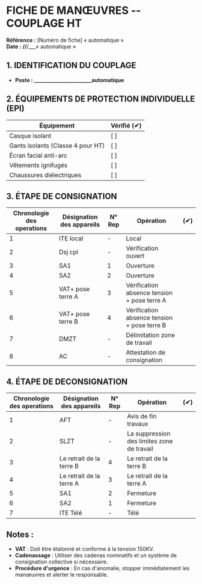 # FICHE DE MANŒUVRES -- COUPLAGE HT

**Référence :** [Numéro de fiche] « automatique »  
**Date :** **//**/___« automatique »

## 1. IDENTIFICATION DU COUPLAGE

- **Poste : _______________________automatique**

## 2. ÉQUIPEMENTS DE PROTECTION INDIVIDUELLE (EPI)

| **Équipement** | **Vérifié (✔)** |
|----------------|----------------|
| Casque isolant | [ ] |
| Gants isolants (Classe 4 pour HT) | [ ] |
| Écran facial anti-arc | [ ] |
| Vêtements ignifugés | [ ] |
| Chaussures diélectriques | [ ] |

## 3. ÉTAPE DE CONSIGNATION

| Chronologie des operations | Désignation des appareils | N° Rep | Opération | **(✔)** |
|---------------------------|---------------------------|-------|-----------|---------|
| 1 | ITE local | - | Local | |
| 2 | Dsj cpl | - | Vérification ouvert | |
| 3 | SA1 | 1 | Ouverture | |
| 4 | SA2 | 2 | Ouverture | |
| 5 | VAT+ pose terre A | 3 | Vérification absence tension + pose terre A | |
| 6 | VAT+ pose terre B | 4 | Vérification absence tension + pose terre B | |
| 7 | DMZT | - | Délimitation zone de travail | |
| 8 | AC | - | Attestation de consignation | |

## 4. ÉTAPE DE DECONSIGNATION

| Chronologie des operations | Désignation des appareils | N° Rep | Opération | **(✔)** |
|---------------------------|---------------------------|-------|-----------|---------|
| 1 | AFT | - | Avis de fin travaux | |
| 2 | SLZT | - | La suppression des limites zone de travail | |
| 3 | Le retrait de la terre B | 4 | Le retrait de la terre B | |
| 4 | Le retrait de la terre A | 3 | Le retrait de la terre A | |
| 5 | SA1 | 2 | Fermeture | |
| 6 | SA2 | 1 | Fermeture | |
| 7 | ITE Télé | - | Télé | |

## Notes :

- **VAT** : Doit être étalonné et conforme à la tension 150KV.
- **Cadenassage** : Utiliser des cadenas nominatifs et un système de consignation collective si nécessaire.
- **Procédure d'urgence** : En cas d'anomalie, stopper immédiatement les manœuvres et alerter le responsable.
